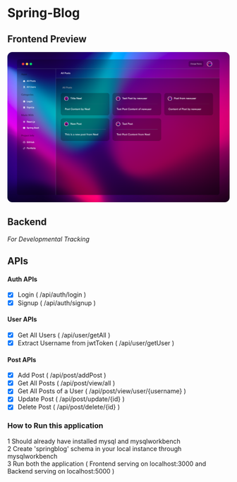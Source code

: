 # Spring-Blog

## Frontend Preview

<img src="https://github.com/neelbavarva/Spring-Blog/blob/main/Images/frontend-image.png" />

## Backend

*For Developmental Tracking* 

## APIs

#### Auth APIs

- [x] Login ( /api/auth/login )
- [x] Signup ( /api/auth/signup )

#### User APIs

- [x] Get All Users ( /api/user/getAll )
- [x] Extract Username from jwtToken ( /api/user/getUser )

#### Post APIs

- [x] Add Post ( /api/post/addPost )
- [x] Get All Posts ( /api/post/view/all )
- [x] Get All Posts of a User ( /api/post/view/user/{username} )
- [x] Update Post ( /api/post/update/{id} )
- [x] Delete Post ( /api/post/delete/{id} )

### How to Run this application

1 Should already have installed mysql and mysqlworkbench <br/>
2 Create 'springblog' schema in your local instance through mysqlworkbench <br/>
3 Run both the application ( Frontend serving on localhost:3000 and Backend serving on localhost:5000 )

